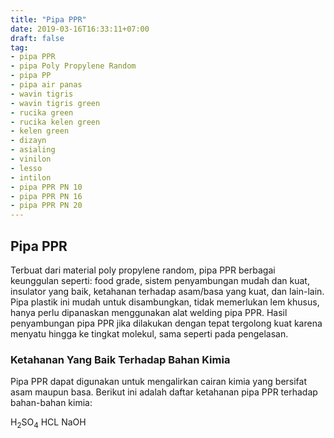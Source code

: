 ```yaml
---
title: "Pipa PPR"
date: 2019-03-16T16:33:11+07:00
draft: false
tag:
- pipa PPR
- pipa Poly Propylene Random
- pipa PP
- pipa air panas
- wavin tigris
- wavin tigris green
- rucika green
- rucika kelen green
- kelen green
- dizayn
- asialing
- vinilon
- lesso
- intilon
- pipa PPR PN 10
- pipa PPR PN 16
- pipa PPR PN 20
---
```


## Pipa PPR

Terbuat dari material poly propylene random, pipa PPR berbagai keunggulan seperti: food grade, sistem penyambungan mudah dan kuat, insulator yang baik, ketahanan terhadap asam/basa yang kuat, dan lain-lain. Pipa plastik ini mudah untuk disambungkan, tidak memerlukan lem khusus, hanya perlu dipanaskan menggunakan alat welding pipa PPR. Hasil penyambungan pipa PPR jika dilakukan dengan tepat tergolong kuat karena menyatu hingga ke tingkat molekul, sama seperti pada pengelasan.

### Ketahanan Yang Baik Terhadap Bahan Kimia

Pipa PPR dapat digunakan untuk mengalirkan cairan kimia yang bersifat asam maupun basa. Berikut ini adalah daftar ketahanan pipa PPR terhadap bahan-bahan kimia:

H<sub>2</sub>SO<sub>4</sub>
HCL
NaOH

